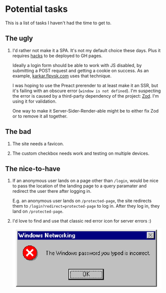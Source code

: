 # Potential tasks

This is a list of tasks I haven't had the time to get to.

## The ugly

1. I'd rather not make it a SPA. It's not my default choice
   these days. Plus it requires
   [hacks](https://github.com/rafgraph/spa-github-pages) to
   be deployed to GH pages.

   Ideally a login form should be able to work with JS
   disabled, by submitting a POST request and getting a
   cookie on success. As an example,
   [karkar.flpvsk.com](https://karkar.flpvsk.com) uses that
   technique.

   I was hoping to use the Preact prerender to at least make
   it an SSR, but it's failing with an obscure error
   (`window is not defined`). I'm suspecting the error is
   caused by a third-party dependency of the project:
   [Zod](https://zod.dev/). I'm using it for validation.

   One way to make it Server-Sider-Render-able might be to
   either fix Zod or to remove it all together.

## The bad

1. The site needs a favicon.

2. The custom checkbox needs work and testing on multiple
   devices.

## The nice-to-have

1. If an anonymous user lands on a page other than `/login`,
   would be nice to pass the location of the landing page to
   a query paramater and redirect the user there after
   logging in.

   E.g. an anonymous user lands on `/protected-page`, the
   site redirects them to `/login?redirect=protected-page`
   to log in. After they log in, they land on
   `/protected-page`.

2. I'd love to find and use that classic red error icon for
   server errors :)

   ![Error dialog from Win95](./public/err-dialog.png)
